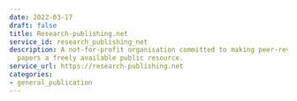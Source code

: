 ```yaml
---
date: 2022-03-17
draft: false
title: Research-publishing.net
service_id: research_publishing_net
description: A not-for-profit organisation committed to making peer-reviewed research
  papers a freely available public resource.
service_url: https://research-publishing.net
categories:
- general_publication
---
```



